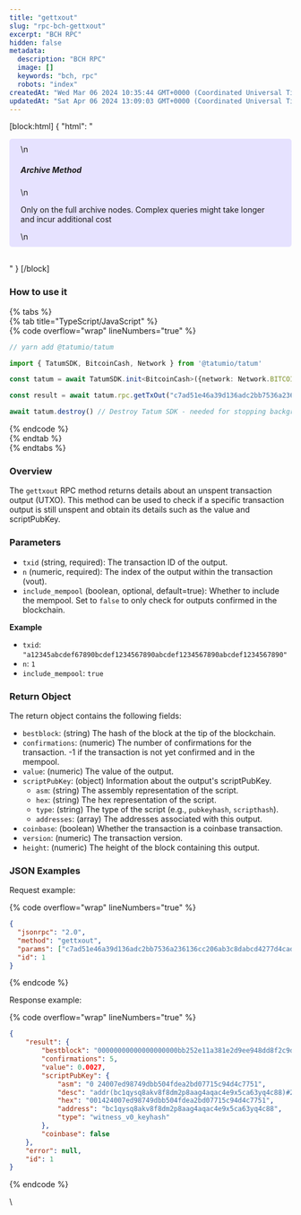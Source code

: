```yaml
---
title: "gettxout"
slug: "rpc-bch-gettxout"
excerpt: "BCH RPC"
hidden: false
metadata: 
  description: "BCH RPC"
  image: []
  keywords: "bch, rpc"
  robots: "index"
createdAt: "Wed Mar 06 2024 10:35:44 GMT+0000 (Coordinated Universal Time)"
updatedAt: "Sat Apr 06 2024 13:09:03 GMT+0000 (Coordinated Universal Time)"
---
```

[block:html]
{
  "html": "<div style="padding: 10px 20px; border-radius: 5px; background-color: #e6e2ff; margin: 0 0 30px 0;">\n  <h5>Archive Method</h5>\n  <p>Only on the full archive nodes. Complex queries might take longer and incur additional cost</p>\n</div>"
}
[/block]


### How to use it

{% tabs %}  
{% tab title="TypeScript/JavaScript" %}  
{% code overflow="wrap" lineNumbers="true" %}

```typescript
// yarn add @tatumio/tatum

import { TatumSDK, BitcoinCash, Network } from '@tatumio/tatum'

const tatum = await TatumSDK.init<BitcoinCash>({network: Network.BITCOIN_CASH})

const result = await tatum.rpc.getTxOut("c7ad51e46a39d136adc2bb7536a236136cc206ab3c8dabcd4277d4cadcf674f2", 1)

await tatum.destroy() // Destroy Tatum SDK - needed for stopping background jobs
```

{% endcode %}  
{% endtab %}  
{% endtabs %}

### Overview

The `gettxout` RPC method returns details about an unspent transaction output (UTXO). This method can be used to check if a specific transaction output is still unspent and obtain its details such as the value and scriptPubKey.

### Parameters

- `txid` (string, required): The transaction ID of the output.
- `n` (numeric, required): The index of the output within the transaction (vout).
- `include_mempool` (boolean, optional, default=true): Whether to include the mempool. Set to `false` to only check for outputs confirmed in the blockchain.

**Example**

- `txid`: `"a12345abcdef67890bcdef1234567890abcdef1234567890abcdef1234567890"`
- `n`: `1`
- `include_mempool`: `true`

### Return Object

The return object contains the following fields:

- `bestblock`: (string) The hash of the block at the tip of the blockchain.
- `confirmations`: (numeric) The number of confirmations for the transaction. -1 if the transaction is not yet confirmed and in the mempool.
- `value`: (numeric) The value of the output.
- `scriptPubKey`: (object) Information about the output's scriptPubKey.
  - `asm`: (string) The assembly representation of the script.
  - `hex`: (string) The hex representation of the script.
  - `type`: (string) The type of the script (e.g., `pubkeyhash`, `scripthash`).
  - `addresses`: (array) The addresses associated with this output.
- `coinbase`: (boolean) Whether the transaction is a coinbase transaction.
- `version`: (numeric) The transaction version.
- `height`: (numeric) The height of the block containing this output.

### JSON Examples

Request example:

{% code overflow="wrap" lineNumbers="true" %}

```json
{
  "jsonrpc": "2.0",
  "method": "gettxout",
  "params": ["c7ad51e46a39d136adc2bb7536a236136cc206ab3c8dabcd4277d4cadcf674f2", 1],
  "id": 1
}
```

{% endcode %}

Response example:

{% code overflow="wrap" lineNumbers="true" %}

```json
{
    "result": {
        "bestblock": "00000000000000000000bb252e11a381e2d9ee948dd8f2c9df9b7cb41adc40b2",
        "confirmations": 5,
        "value": 0.0027,
        "scriptPubKey": {
            "asm": "0 24007ed98749dbb504fdea2bd07715c94d4c7751",
            "desc": "addr(bc1qysq8akv8f8dm2p8aag4aqac4e9x5ca63yq4c88)#2wxgfkqe",
            "hex": "001424007ed98749dbb504fdea2bd07715c94d4c7751",
            "address": "bc1qysq8akv8f8dm2p8aag4aqac4e9x5ca63yq4c88",
            "type": "witness_v0_keyhash"
        },
        "coinbase": false
    },
    "error": null,
    "id": 1
}
```

{% endcode %}

\\
